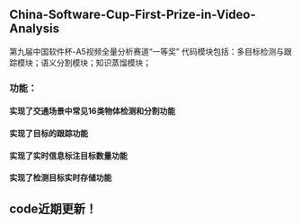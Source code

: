 ## China-Software-Cup-First-Prize-in-Video-Analysis
第九届中国软件杯-A5视频全量分析赛道“一等奖”
代码模块包括：多目标检测与跟踪模块；语义分割模块；知识蒸馏模块；

### 功能：
#### 实现了交通场景中常见16类物体检测和分割功能
#### 实现了目标的跟踪功能
#### 实现了实时信息标注目标数量功能
#### 实现了检测目标实时存储功能


## code近期更新！

